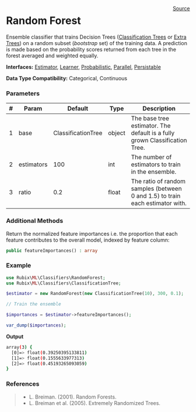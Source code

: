 <span style="float:right;"><a href="https://github.com/RubixML/RubixML/blob/master/src/Classifiers/RandomForest.php">Source</a></span>

# Random Forest
Ensemble classifier that trains Decision Trees ([Classification Trees](classification-tree.md) or [Extra Trees](extra-tree-classifier.md)) on a random subset (*bootstrap* set) of the training data. A prediction is made based on the probability scores returned from each tree in the forest averaged and weighted equally.

**Interfaces:** [Estimator](../estimator.md), [Learner](../learner.md), [Probabilistic](../probabilistic.md), [Parallel](../parallel.md), [Persistable](../persistable.md)

**Data Type Compatibility:** Categorical, Continuous

### Parameters
| # | Param | Default | Type | Description |
|---|---|---|---|---|
| 1 | base | ClassificationTree | object | The base tree estimator. The default is a fully grown Classification Tree. |
| 2 | estimators | 100 | int | The number of estimators to train in the ensemble. |
| 3 | ratio | 0.2 | float | The ratio of random samples (between 0 and 1.5) to train each estimator with. |

### Additional Methods
Return the normalized feature importances i.e. the proportion that each feature contributes to the overall model, indexed by feature column:
```php
public featureImportances() : array
```

### Example
```php
use Rubix\ML\Classifiers\RandomForest;
use Rubix\ML\Classifiers\ClassificationTree;

$estimator = new RandomForest(new ClassificationTree(10), 300, 0.1);

// Train the ensemble

$importances = $estimator->featureImportances();

var_dump($importances);
```

**Output**

```sh
array(3) {
  [0]=> float(0.39250395133811)
  [1]=> float(0.1555633977313)
  [2]=> float(0.45193265093059)
}
```

### References
>- L. Breiman. (2001). Random Forests.
>- L. Breiman et al. (2005). Extremely Randomized Trees.